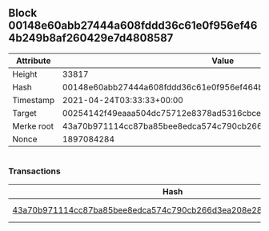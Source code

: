## Block 00148e60abb27444a608fddd36c61e0f956ef464b249b8af260429e7d4808587

Attribute | Value
--- | ---
Height | 33817
Hash | 00148e60abb27444a608fddd36c61e0f956ef464b249b8af260429e7d4808587
Timestamp | 2021-04-24T03:33:33+00:00
Target | 00254142f49eaaa504dc75712e8378ad5316cbcead634704b3734b6271167cc4
Merke root | 43a70b971114cc87ba85bee8edca574c790cb266d3ea208e287211435ea7bd37
Nonce | 1897084284

```

```

### Transactions

Hash | Amount
--- | ---
[43a70b971114cc87ba85bee8edca574c790cb266d3ea208e287211435ea7bd37](43a70b971114cc87ba85bee8edca574c790cb266d3ea208e287211435ea7bd37.md) | 10.00000000 SKEPTI 
